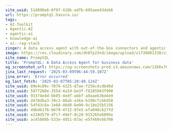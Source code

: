 ```yaml
---
site_uuid: 51d898e6-0f9f-410b-adfb-695aee43deb6
url: https://promptql.hasura.io/
tags:
- AI-Toolkit
- Agentic-AI
- agentic-ai
- knowledge-ai
- ai--rag-stack
zinger: A data access agent with out-of-the-box connectors and agentic query planning.
image: https://res.cloudinary.com/dh8fp23nd/image/upload/v1730001338/v3-website/prompt-ql/promptql-og_nixyob.png
site_name: PromptQL
title: 'PromptQL: A Data Access Agent for business data'
og_screenshot_url: https://og-screenshots-prod.s3.amazonaws.com/1366x768/80/false/8eb08d85976924d7fe37f760a4f2ed816600886ada15028ebaf5996e78f4caee.jpeg
jina_last_request: '2025-03-09T06:44:59.107Z'
jina_error: 'Error occurred'
og_last_fetch: '2025-03-07T05:20:40.124Z'
site_uuid: 89e4c09c-f076-4325-87ae-f256c4cdb46d
site_uuid: 5877260e-355d-4a3d-be3f-f8285983f900
site_uuid: 93374e4d-bb05-4edf-abbf-a9aae636d4e9
site_uuid: d478dba3-39c2-46ab-a36a-b190c7cbbd58
site_uuid: 54fd3c8a-1e68-46d8-be90-9c18e25b5156
site_uuid: 49bd6176-6679-4f32-97e5-efa048c627fd
site_uuid: e210d579-dfc7-49e7-8c20-915265e6095e
site_uuid: ac45808b-533e-4851-87ac-e5f469c6b700
---
```


